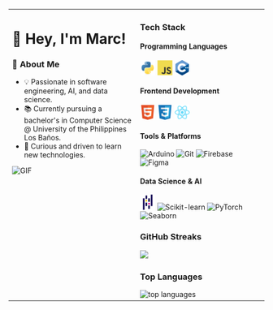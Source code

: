 <table>
  <tr>
    <!-- Left Section -->
    <td valign="top" width="50%">

<h1>👋 Hey, I'm Marc!</h1>

### 🧭 About Me
- 💡 Passionate in software engineering, AI, and data science.  
- 📚 Currently pursuing a bachelor's in Computer Science @ University of the Philippines Los Baños.  
- 🧠 Curious and driven to learn new technologies.  

![GIF](https://static.wikia.nocookie.net/minecraft_gamepedia/images/d/d8/Smiling_Creeper_Exploding.gif/revision/latest/scale-to-width-down/985?cb=20220717124541)

  </td>

  <!-- Right Section -->
  <td valign="top" width="50%">

### Tech Stack

#### Programming Languages
<p>
  <img src="https://raw.githubusercontent.com/devicons/devicon/master/icons/python/python-original.svg" width="30" alt="Python"/>
  <img src="https://raw.githubusercontent.com/devicons/devicon/master/icons/javascript/javascript-original.svg" width="30" alt="JavaScript"/>
  <img src="https://raw.githubusercontent.com/devicons/devicon/master/icons/cplusplus/cplusplus-original.svg" width="30" alt="C++"/>
</p>

#### Frontend Development
<p>
  <img src="https://raw.githubusercontent.com/devicons/devicon/master/icons/html5/html5-original.svg" width="30" alt="HTML5"/>
  <img src="https://raw.githubusercontent.com/devicons/devicon/master/icons/css3/css3-original.svg" width="30" alt="CSS3"/>
  <img src="https://raw.githubusercontent.com/devicons/devicon/master/icons/react/react-original.svg" width="30" alt="React"/>
</p>

#### Tools & Platforms
<p>
  <img src="https://cdn.worldvectorlogo.com/logos/arduino-1.svg" width="30" alt="Arduino"/>
  <img src="https://www.vectorlogo.zone/logos/git-scm/git-scm-icon.svg" width="30" alt="Git"/>
  <img src="https://www.svgrepo.com/show/373595/firebase.svg" width="30" alt="Firebase"/>
  <img src="https://www.vectorlogo.zone/logos/figma/figma-icon.svg" width="30" alt="Figma"/>
</p>

#### Data Science & AI
<p>
  <img src="https://raw.githubusercontent.com/devicons/devicon/master/icons/pandas/pandas-original.svg" width="30" alt="Pandas"/>
  <img src="https://upload.wikimedia.org/wikipedia/commons/0/05/Scikit_learn_logo_small.svg" width="30" alt="Scikit-learn"/>
  <img src="https://www.vectorlogo.zone/logos/pytorch/pytorch-icon.svg" width="30" alt="PyTorch"/>
  <img src="https://seaborn.pydata.org/_images/logo-mark-lightbg.svg" width="30" alt="Seaborn"/>
</p>

### GitHub Streaks
<img src="https://github-readme-streak-stats.herokuapp.com/?user=marccvictoria&theme=tokyonight&border_radius=10" width="90%"/>

### Top Languages
<img src="https://github-readme-stats.vercel.app/api/top-langs?username=marccvictoria&show_icons=true&locale=en&layout=compact&theme=tokyonight" alt="top languages" />

  </td>
  </tr>
</table>
